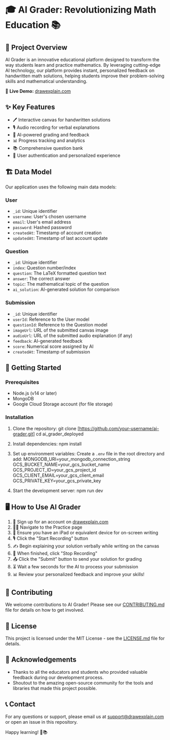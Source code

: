 # 🎓 AI Grader: Revolutionizing Math Education 📚

## 🌟 Project Overview

AI Grader is an innovative educational platform designed to transform the way students learn and practice mathematics. By leveraging cutting-edge AI technology, our platform provides instant, personalized feedback on handwritten math solutions, helping students improve their problem-solving skills and mathematical understanding.

🔗 **Live Demo:** [drawexplain.com](https://drawexplain.com)

## ✨ Key Features

- 🖊️ Interactive canvas for handwritten solutions
- 🎙️ Audio recording for verbal explanations
- 🤖 AI-powered grading and feedback
- 📊 Progress tracking and analytics
- 📚 Comprehensive question bank
- 👥 User authentication and personalized experience

## 🏗️ Data Model

Our application uses the following main data models:

### User
- `_id`: Unique identifier
- `username`: User's chosen username
- `email`: User's email address
- `password`: Hashed password
- `createdAt`: Timestamp of account creation
- `updatedAt`: Timestamp of last account update

### Question
- `_id`: Unique identifier
- `index`: Question number/index
- `question`: The LaTeX formatted question text
- `answer`: The correct answer
- `topic`: The mathematical topic of the question
- `ai_solution`: AI-generated solution for comparison

### Submission
- `_id`: Unique identifier
- `userId`: Reference to the User model
- `questionId`: Reference to the Question model
- `imageUrl`: URL of the submitted canvas image
- `audioUrl`: URL of the submitted audio explanation (if any)
- `feedback`: AI-generated feedback
- `score`: Numerical score assigned by AI
- `createdAt`: Timestamp of submission

## 🚀 Getting Started

### Prerequisites

- Node.js (v14 or later)
- MongoDB
- Google Cloud Storage account (for file storage)

### Installation

1. Clone the repository:
   git clone [https://github.com/your-username/ai-grader.git]
   cd ai_grader_deployed

2. Install dependencies:
   npm install

3. Set up environment variables: Create a `.env` file in the root directory and add:
   MONGODB_URI=your_mongodb_connection_string
   GCS_BUCKET_NAME=your_gcs_bucket_name
   GCS_PROJECT_ID=your_gcs_project_id
   GCS_CLIENT_EMAIL=your_gcs_client_email
   GCS_PRIVATE_KEY=your_gcs_private_key

4. Start the development server:
   npm run dev


## 🖥️ How to Use AI Grader

1. 📝 Sign up for an account on [drawexplain.com](https://drawexplain.com)
2. 🏋️‍♀️ Navigate to the Practice page
3. 📱 Ensure you have an iPad or equivalent device for on-screen writing
4. 🎙️ Click the "Start Recording" button
5. ✍️ Begin explaining your solution verbally while writing on the canvas
6. 🛑 When finished, click "Stop Recording"
7. 📤 Click the "Submit" button to send your solution for grading
8. ⏳ Wait a few seconds for the AI to process your submission
9. 📊 Review your personalized feedback and improve your skills!

## 🤝 Contributing

We welcome contributions to AI Grader! Please see our [CONTRIBUTING.md](CONTRIBUTING.md) file for details on how to get involved.

## 📄 License

This project is licensed under the MIT License - see the [LICENSE.md](LICENSE.md) file for details.

## 🙏 Acknowledgements

- Thanks to all the educators and students who provided valuable feedback during our development process.
- Shoutout to the amazing open-source community for the tools and libraries that made this project possible.

## 📞 Contact

For any questions or support, please email us at support@drawexplain.com or open an issue in this repository.

Happy learning! 🚀📚
